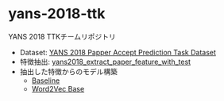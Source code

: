 # yans-2018-ttk

YANS 2018 TTKチームリポジトリ

* Dataset: [YANS 2018 Papper Accept Prediction Task Dataset](https://www.kaggle.com/takahirokubo0/yans2018/kernels)
* 特徴抽出: [yans2018_extract_paper_feature_with_test
](https://www.kaggle.com/takahirokubo0/yans2018-extract-paper-feature-with-test)
* 抽出した特徴からのモデル構築
  * [Baseline](https://www.kaggle.com/takahirokubo0/yans2018-baseline-notebook-with-test-prediction)
  * [Word2Vec Base](https://www.kaggle.com/takahirokubo0/yans2018-baseline-notebook-with-test-w2v)
